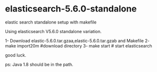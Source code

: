 # elasticsearch-5.6.0-standalone
elastic search standalone setup with makefile 

Using elasticsearch V5.6.0 standalone variation.

1- Download elastic-5.6.0.tar.gzaa,elastic-5.6.0.tar.gzab and Makefile
2- make import20m #download directory 
3- make start # start elasticsearch

good luck.

ps: Java 1.8 should be in the path.

